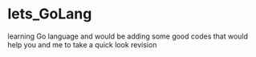 # lets_GoLang
learning Go language and would be adding some good codes that would help you and me to take a quick look revision
